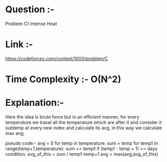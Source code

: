# Question :- 
Problem C)  Intense Heat


# Link :-
https://codeforces.com/contest/1003/problem/C

# Time Complexity :- O(N^2)

# Explanation:-

Here the idea is brute force but in an efficient manner, for every temperature 
we travel all the temperature which are after it and consider it subtemp at every new index
and calculate its avg, in this way we calculate max avg;

pseudo code:-
avg = 0
for temp in temperature:
   sum = temp
   for temp1 in range(temp+1,temperature):
     sum += temp1
     if (temp1 - temp + 1) >= days condition:
              avg_of_this = sum / temp1-temp+1
              avg = max(avg,avg_of_this) 
         
